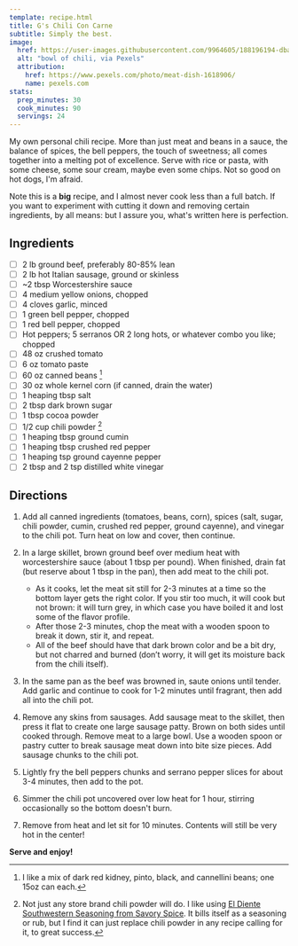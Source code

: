 ```yaml
---
template: recipe.html
title: G's Chili Con Carne
subtitle: Simply the best.
image:
  href: https://user-images.githubusercontent.com/9964605/188196194-dba08c1f-4a7b-459d-ace4-21abb82a0fe5.jpeg
  alt: "bowl of chili, via Pexels"
  attribution:
    href: https://www.pexels.com/photo/meat-dish-1618906/
    name: pexels.com
stats:
  prep_minutes: 30
  cook_minutes: 90
  servings: 24
---
```


My own personal chili recipe. More than just meat and beans in a sauce, the balance of spices, the bell peppers, the touch of sweetness; all comes together into a melting pot of excellence. Serve with rice or pasta, with some cheese, some sour cream, maybe even some chips. Not so good on hot dogs, I'm afraid.

Note this is a **big** recipe, and I almost never cook less than a full batch. If you want to experiment with cutting it down and removing certain ingredients, by all means: but I assure you, what's written here is perfection.

## Ingredients
<div class="recipe-ingredients" markdown>

- [ ] 2 lb ground beef, preferably 80-85% lean
- [ ] 2 lb hot Italian sausage, ground or skinless
- [ ] ~2 tbsp Worcestershire sauce
- [ ] 4 medium yellow onions, chopped
- [ ] 4 cloves garlic, minced
- [ ] 1 green bell pepper, chopped
- [ ] 1 red bell pepper, chopped
- [ ] Hot peppers; 5 serranos OR 2 long hots, or whatever combo you like; chopped
- [ ] 48 oz crushed tomato
- [ ] 6 oz tomato paste
- [ ] 60 oz canned beans [^1]
- [ ] 30 oz whole kernel corn (if canned, drain the water)
- [ ] 1 heaping tbsp salt
- [ ] 2 tbsp dark brown sugar
- [ ] 1 tbsp cocoa powder
- [ ] 1/2 cup chili powder [^2]
- [ ] 1 heaping tbsp ground cumin
- [ ] 1 heaping tbsp crushed red pepper
- [ ] 1 heaping tsp ground cayenne pepper
- [ ] 2 tbsp and 2 tsp distilled white vinegar

</div>

## Directions
<div class="recipe-directions" markdown>

1. Add all canned ingredients (tomatoes, beans, corn), spices (salt, sugar, chili powder, cumin, crushed red pepper, ground cayenne), and vinegar to the chili pot. Turn heat on low and cover, then continue.

2. In a large skillet, brown ground beef over medium heat with worcestershire sauce (about 1 tbsp per pound). When finished, drain fat (but reserve about 1 tbsp in the pan), then add meat to the chili pot.

    - As it cooks, let the meat sit still for 2-3 minutes at a time so the bottom layer gets the right color. If you stir too much, it will cook but not brown: it will turn grey, in which case you have boiled it and lost some of the flavor profile.
    - After those 2-3 minutes, chop the meat with a wooden spoon to break it down, stir it, and repeat.
    - All of the beef should have that dark brown color and be a bit dry, but not charred and burned (don’t worry, it will get its moisture back from the chili itself).

3. In the same pan as the beef was browned in, saute onions until tender. Add garlic and continue to cook for 1-2 minutes until fragrant, then add all into the chili pot.

4. Remove any skins from sausages. Add sausage meat to the skillet, then press it flat to create one large sausage patty.  Brown on both sides until cooked through. Remove meat to a large bowl. Use a wooden spoon or pastry cutter to break sausage meat down into bite size pieces. Add sausage chunks to the chili pot.

5. Lightly fry the bell peppers chunks and serrano pepper slices for about 3-4 minutes, then add to the pot.

6. Simmer the chili pot uncovered over low heat for 1 hour, stirring occasionally so the bottom doesn't burn.

7. Remove from heat and let sit for 10 minutes. Contents will still be very hot in the center!

**Serve and enjoy!**

</div>

[^1]: I like a mix of dark red kidney, pinto, black, and cannellini beans; one 15oz can each.
[^2]: Not just any store brand chili powder will do. I like using [El Diente Southwestern Seasoning from Savory Spice](https://www.savoryspiceshop.com/products/el-diente-southwestern-seasoning). It bills itself as a seasoning or rub, but I find it can just replace chili powder in any recipe calling for it, to great success.

